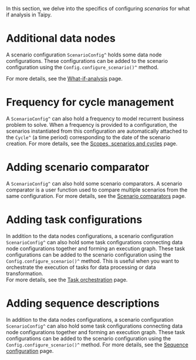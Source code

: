 In this section, we delve into the specifics of configuring *scenarios* for what if analysis
in Taipy.

# Additional data nodes

A scenario configuration `ScenarioConfig^` holds some data node configurations. These
configurations can be added to the scenario configuration using the
`Config.configure_scenario()^` method.

For more details, see the [What-if-analysis](../what-if-analysis/multiple-scenarios.md) page.

# Frequency for cycle management

A `ScenarioConfig^` can also hold a frequency to model recurrent business problem
to solve. When a frequency is provided to a configuration, the scenarios instantiated
from this configuration are automatically attached to the `Cycle^` (a time period)
corresponding to the date of the scenario creation.
For more details, see the [Scopes, scenarios and cycles](../what-if-analysis/scenario-and-cycles.md)
page.

# Adding scenario comparator

A `ScenarioConfig^` can also hold some scenario comparators. A scenario comparator is a
user function used to compare multiple scenarios from the same configuration.
For more details, see the [Scenario comparators](../what-if-analysis/scenario-comparators.md)
page.

# Adding task configurations
In addition to the data nodes configurations, a scenario configuration `ScenarioConfig^`
can also hold some task configurations connecting data node configurations together and
forming an execution graph. These task configurations can be added to the scenario
configuration using the `Config.configure_scenario()^` method. This is useful when you
want to orchestrate the execution of tasks for data processing or data transformation.<br>
For more details, see the
[Task orchestration](../task-orchestration/scenario-config.md#from-task-configurations)
page.

# Adding sequence descriptions
In addition to the data nodes configurations, a scenario configuration `ScenarioConfig^`
can also hold some task configurations connecting data node configurations together and
forming an execution graph. These task configurations can be added to the scenario
configuration using the `Config.configure_scenario()^` method.
For more details, see the
[Sequence configuration](../task-orchestration/scenario-config.md#adding-sequence-descriptions)
page.
